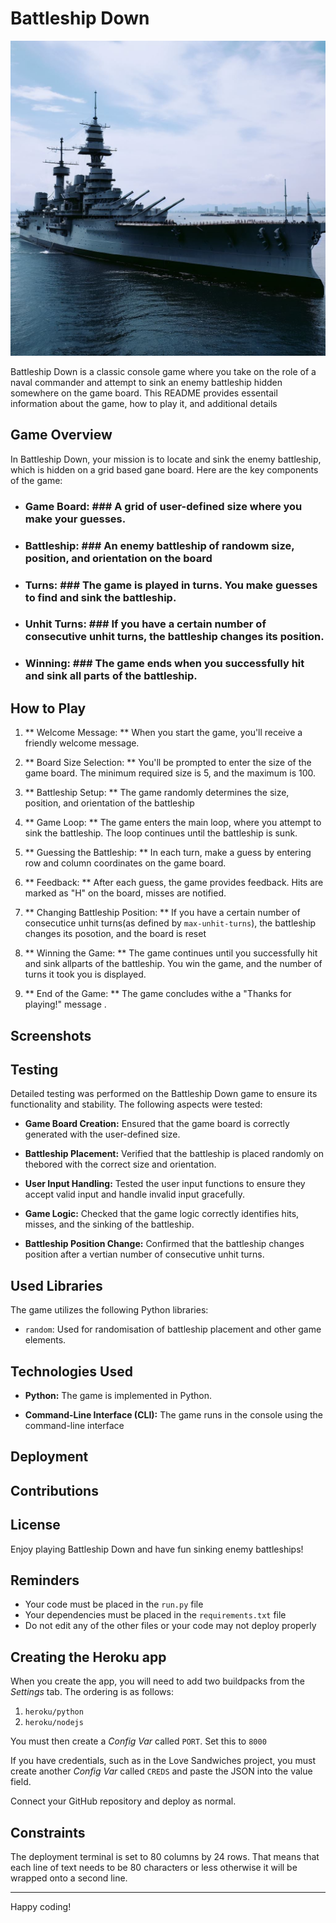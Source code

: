 # Battleship Down

![Battleship-image](assets/images/_bb54b26a-a32c-46d1-becb-6213028c6f87.jpeg)

Battleship Down is a classic console game where you take on the role of a naval commander and attempt to sink an enemy battleship hidden somewhere on the game board. This README provides essentail information about the game, how to play it, and additional details

## Game Overview ##
In Battleship Down, your mission is to locate and sink the enemy battleship, which is hidden on a grid based gane board. Here are the key components of the game:

* ### Game Board: ### A grid of user-defined size where you make your guesses.

* ### Battleship: ### An enemy battleship of randowm size, position, and orientation on the board

* ### Turns: ### The game is played in turns. You make guesses to find and sink the battleship.

* ### Unhit Turns: ### If you have a certain number of consecutive unhit turns, the battleship changes its position.

* ### Winning: ### The game ends when you successfully hit and sink all parts of the battleship.

## How to Play ##

1. ** Welcome Message: ** When you start the game, you'll receive a friendly welcome message.

2. ** Board Size Selection: ** You'll be prompted to enter the size of the game board. The minimum required size is 5, and the maximum is 100. 

3. ** Battleship Setup: ** The game randomly determines the size, position, and orientation of the battleship

4. ** Game Loop: ** The game enters the main loop, where you attempt to sink the battleship. The loop continues until the battleship is sunk.

5. ** Guessing the Battleship: ** In each turn, make a guess by entering row and column coordinates on the game board.

6. ** Feedback: ** After each guess, the game provides feedback. Hits are marked as "H" on the board, misses are notified. 

7. ** Changing Battleship Position: ** If you have a certain number of consecutice unhit turns(as defined by `max-unhit-turns`), the battleship changes its posotion, and the board is reset

8. ** Winning the Game: ** The game continues until you successfully hit and sink allparts of the battleship. You win the game, and the number of turns it took you is displayed. 

9. ** End of the Game: ** The game concludes withe a "Thanks for playing!" message .

## Screenshots ##
## Testing ## 

Detailed testing was performed on the Battleship Down game to ensure its functionality and stability. The following aspects were tested:

* **Game Board Creation:** Ensured that the game board is correctly generated with the user-defined size. 

* **Battleship Placement:** Verified that the battleship is placed randomly on thebored with the correct size and orientation. 

* **User Input Handling:** Tested the user input functions to ensure they accept valid input and handle invalid input gracefully.

* **Game Logic:** Checked that the game logic correctly identifies hits, misses, and the sinking of the battleship. 

* **Battleship Position Change:** Confirmed that the battleship changes position after a vertian number of consecutive unhit turns.

## Used Libraries

The game utilizes the following Python libraries:

* `random`: Used for randomisation of battleship placement and other game elements.

## Technologies Used

* **Python:** The game is implemented in Python.

* **Command-Line Interface (CLI):** The game runs in the console using the command-line interface

## Deployment

## Contributions

## License

Enjoy playing Battleship Down and have fun sinking enemy battleships!



## Reminders

- Your code must be placed in the `run.py` file
- Your dependencies must be placed in the `requirements.txt` file
- Do not edit any of the other files or your code may not deploy properly

## Creating the Heroku app

When you create the app, you will need to add two buildpacks from the _Settings_ tab. The ordering is as follows:

1. `heroku/python`
2. `heroku/nodejs`

You must then create a _Config Var_ called `PORT`. Set this to `8000`

If you have credentials, such as in the Love Sandwiches project, you must create another _Config Var_ called `CREDS` and paste the JSON into the value field.

Connect your GitHub repository and deploy as normal.

## Constraints

The deployment terminal is set to 80 columns by 24 rows. That means that each line of text needs to be 80 characters or less otherwise it will be wrapped onto a second line.

---

Happy coding!
